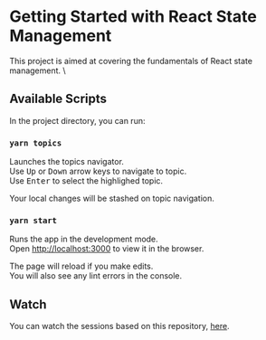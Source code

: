 # Getting Started with React State Management

This project is aimed at covering the fundamentals of React state management. \

## Available Scripts

In the project directory, you can run:

### `yarn topics`

Launches the topics navigator. \
Use <kbd>Up</kbd> or <kbd>Down</kbd> arrow keys to navigate to topic. \
Use <kbd>Enter</kbd> to select the highlighed topic.

Your local changes will be stashed on topic navigation.

### `yarn start`

Runs the app in the development mode.\
Open [http://localhost:3000](http://localhost:3000) to view it in the browser.

The page will reload if you make edits.\
You will also see any lint errors in the console.

## Watch

You can watch the sessions based on this repository, [here](https://www.youtube.com/playlist?list=PLjh75LX_nyxBjzz89kt-PIOKAyy79fbAe).

